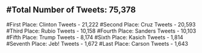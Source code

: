 #Total Number of Tweets: 75,378 
---
#First Place: Clinton Tweets - 21,222
#Second Place: Cruz Tweets - 20,593
#Third Place: Rubio Tweets - 10,158
#Fourth Place: Sanders Tweets - 10,103
#Fifth Place: Trump Tweets - 8,174
#Sixth Place: Kasich Tweets - 1,814
#Seventh Place: Jeb! Tweets - 1,672
#Last Place: Carson Tweets - 1,643
